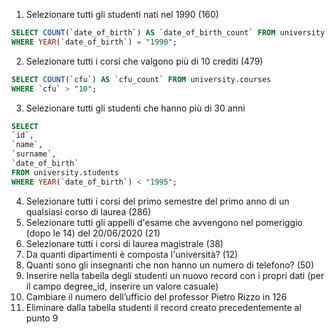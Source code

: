 1. Selezionare tutti gli studenti nati nel 1990 (160)

```sql
SELECT COUNT(`date_of_birth`) AS `date_of_birth_count` FROM university.students
WHERE YEAR(`date_of_birth`) = "1990";
```

2. Selezionare tutti i corsi che valgono più di 10 crediti (479)

```sql
SELECT COUNT(`cfu`) AS `cfu_count` FROM university.courses
WHERE `cfu` > "10";
```

3. Selezionare tutti gli studenti che hanno più di 30 anni

```sql
SELECT
`id`,
`name`,
`surname`,
`date_of_birth`
FROM university.students
WHERE YEAR(`date_of_birth`) < "1995";
```

4. Selezionare tutti i corsi del primo semestre del primo anno di un qualsiasi corso di
   laurea (286)
5. Selezionare tutti gli appelli d'esame che avvengono nel pomeriggio (dopo le 14) del
   20/06/2020 (21)
6. Selezionare tutti i corsi di laurea magistrale (38)
7. Da quanti dipartimenti è composta l'università? (12)
8. Quanti sono gli insegnanti che non hanno un numero di telefono? (50)
9. Inserire nella tabella degli studenti un nuovo record con i propri dati (per il campo
   degree_id, inserire un valore casuale)
10. Cambiare il numero dell’ufficio del professor Pietro Rizzo in 126
11. Eliminare dalla tabella studenti il record creato precedentemente al punto 9
